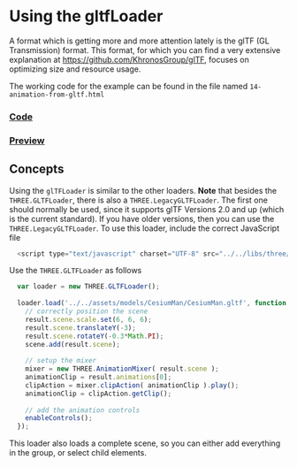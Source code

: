 # Using the gltfLoader

A format which is getting more and more attention lately is the glTF (GL Transmission) format. This format, for which you can find a very extensive explanation at https://github.com/KhronosGroup/glTF, focuses on optimizing size and resource usage.<br>

The working code for the example can be found in the file named `14-animation-from-gltf.html`<br>

<a href="https://github.com/cg2021c/threejs-presentation-diamonds/blob/main/Learn-Three.js-Third-Edition-master/src/chapter-09/14-animation-from-gltf.html"><h3>Code</h3></a>
 
 
<a href="https://cg2021c.github.io/threejs-presentation-diamonds/Learn-Three.js-Third-Edition-master/src/chapter-09/14-animation-from-gltf.html"><h3>Preview</h3></a>

## Concepts
Using the `glTFLoader` is similar to the other loaders. **Note** that besides the `THREE.GLTFLoader`, there is also a `THREE.LegacyGLTFLoader`. The first one should normally be used, since it supports glTF Versions 2.0 and up (which is the current standard). If you have older versions, then you can use the `THREE.LegacyGLTFLoader`. To use this loader, include the correct JavaScript file<br>
```js
  <script type="text/javascript" charset="UTF-8" src="../../libs/three/loaders/GLTFLoader.js"></script>
```

Use the `THREE.GLTFLoader` as follows<br>
```js
  var loader = new THREE.GLTFLoader();
  
  loader.load('../../assets/models/CesiumMan/CesiumMan.gltf', function (result) {
    // correctly position the scene
    result.scene.scale.set(6, 6, 6);
    result.scene.translateY(-3);
    result.scene.rotateY(-0.3*Math.PI);
    scene.add(result.scene);
    
    // setup the mixer
    mixer = new THREE.AnimationMixer( result.scene );
    animationClip = result.animations[0];
    clipAction = mixer.clipAction( animationClip ).play();
    animationClip = clipAction.getClip();
    
    // add the animation controls
    enableControls();
  });
```

This loader also loads a complete scene, so you can either add everything in the group, or select child elements.
